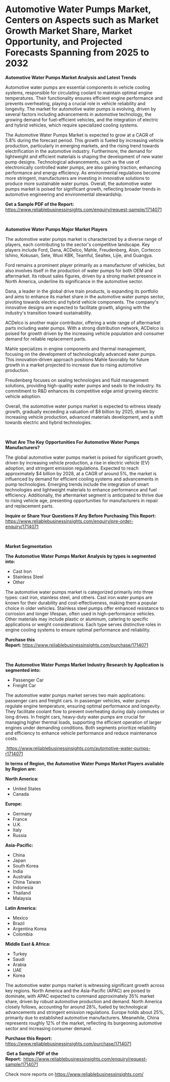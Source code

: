 <p><h1>Automotive Water Pumps Market, Centers on Aspects such as Market Growth Market Share, Market Opportunity, and Projected Forecasts Spanning from 2025 to 2032</h1></p><p><strong>Automotive Water Pumps Market Analysis and Latest Trends</strong></p>
<p><p>Automotive water pumps are essential components in vehicle cooling systems, responsible for circulating coolant to maintain optimal engine temperatures. Their functionality ensures efficient engine performance and prevents overheating, playing a crucial role in vehicle reliability and longevity. The market for automotive water pumps is evolving, driven by several factors including advancements in automotive technology, the growing demand for fuel-efficient vehicles, and the integration of electric and hybrid vehicles, which require specialized cooling systems.</p><p>The Automotive Water Pumps Market is expected to grow at a CAGR of 5.8% during the forecast period. This growth is fueled by increasing vehicle production, particularly in emerging markets, and the rising trend towards electrification in the automotive industry. Furthermore, the demand for lightweight and efficient materials is shaping the development of new water pump designs. Technological advancements, such as the use of electronically controlled water pumps, are also gaining traction, enhancing performance and energy efficiency. As environmental regulations become more stringent, manufacturers are investing in innovative solutions to produce more sustainable water pumps. Overall, the automotive water pumps market is poised for significant growth, reflecting broader trends in automotive engineering and environmental stewardship.</p></p>
<p><strong>Get a Sample PDF of the Report:&nbsp;</strong> <a href="https://www.reliablebusinessinsights.com/enquiry/request-sample/1714071?utm_campaign=2924&utm_medium=2&utm_source=Github&utm_content=ia&utm_term=28032025&utm_id=automotive-water-pumps">https://www.reliablebusinessinsights.com/enquiry/request-sample/1714071</a></p>
<p>&nbsp;</p>
<p><strong>Automotive Water Pumps Major Market Players</strong></p>
<p><p>The automotive water pumps market is characterized by a diverse range of players, each contributing to the sector's competitive landscape. Key players include Ford, Dana, ACDelco, Mahle, Freudenberg, Aisin, Cortecco Ishino, Kokusan, Sete, Wuxi KBK, Teamful, Sealtex, Lijie, and Guangya. </p><p>Ford remains a prominent player primarily as a manufacturer of vehicles, but also involves itself in the production of water pumps for both OEM and aftermarket. Its robust sales figures, driven by a strong market presence in North America, underline its significance in the automotive sector.</p><p>Dana, a leader in the global drive train products, is expanding its portfolio and aims to enhance its market share in the automotive water pumps sector, pivoting towards electric and hybrid vehicle components. The company's innovative designs are expected to facilitate growth, aligning with the industry's transition toward sustainability.</p><p>ACDelco is another major contributor, offering a wide range of aftermarket parts including water pumps. With a strong distribution network, ACDelco is poised for growth driven by the increasing vehicle population and consumer demand for reliable replacement parts.</p><p>Mahle specializes in engine components and thermal management, focusing on the development of technologically advanced water pumps. This innovation-driven approach positions Mahle favorably for future growth in a market projected to increase due to rising automotive production.</p><p>Freudenberg focuses on sealing technologies and fluid management solutions, providing high-quality water pumps and seals to the industry. Its commitment to R&D enhances its competitive edge amid growing electric vehicle adoption.</p><p>Overall, the automotive water pumps market is expected to witness steady growth, gradually exceeding a valuation of $8 billion by 2025, driven by increasing vehicle production, advanced materials development, and a shift towards electric and hybrid technologies.</p></p>
<p>&nbsp;</p>
<p><strong>What Are The Key Opportunities For Automotive Water Pumps Manufacturers?</strong></p>
<p><p>The global automotive water pumps market is poised for significant growth, driven by increasing vehicle production, a rise in electric vehicle (EV) adoption, and stringent emission regulations. Expected to reach approximately $4 billion by 2028, at a CAGR of around 5%, the market is influenced by demand for efficient cooling systems and advancements in pump technologies. Emerging trends include the integration of smart technologies and lightweight materials to enhance performance and fuel efficiency. Additionally, the aftermarket segment is anticipated to thrive due to rising vehicle age, presenting opportunities for manufacturers in repair and replacement parts.</p></p>
<p><strong>Inquire or Share Your Questions If Any Before Purchasing This Report:</strong> <a href="https://www.reliablebusinessinsights.com/enquiry/pre-order-enquiry/1714071?utm_campaign=2924&utm_medium=2&utm_source=Github&utm_content=ia&utm_term=28032025&utm_id=automotive-water-pumps">https://www.reliablebusinessinsights.com/enquiry/pre-order-enquiry/1714071</a></p>
<p>&nbsp;</p>
<p><strong>Market Segmentation</strong></p>
<p><strong>The Automotive Water Pumps Market Analysis by types is segmented into:</strong></p>
<p><ul><li>Cast Iron</li><li>Stainless Steel</li><li>Other</li></ul></p>
<p><p>The automotive water pumps market is categorized primarily into three types: cast iron, stainless steel, and others. Cast iron water pumps are known for their durability and cost-effectiveness, making them a popular choice in older vehicles. Stainless steel pumps offer enhanced resistance to corrosion and longer lifespan, often used in high-performance vehicles. Other materials may include plastic or aluminum, catering to specific applications or weight considerations. Each type serves distinctive roles in engine cooling systems to ensure optimal performance and reliability.</p></p>
<p><strong>Purchase this Report:&nbsp;</strong><a href="https://www.reliablebusinessinsights.com/purchase/1714071?utm_campaign=2924&utm_medium=2&utm_source=Github&utm_content=ia&utm_term=28032025&utm_id=automotive-water-pumps">https://www.reliablebusinessinsights.com/purchase/1714071</a></p>
<p>&nbsp;</p>
<p><strong>The Automotive Water Pumps Market Industry Research by Application is segmented into:</strong></p>
<p><ul><li>Passenger Car</li><li>Freight Car</li></ul></p>
<p><p>The automotive water pumps market serves two main applications: passenger cars and freight cars. In passenger vehicles, water pumps regulate engine temperature, ensuring optimal performance and longevity. They facilitate coolant flow to prevent overheating during daily commutes or long drives. In freight cars, heavy-duty water pumps are crucial for managing higher thermal loads, supporting the efficient operation of larger engines under demanding conditions. Both segments prioritize reliability and efficiency to enhance vehicle performance and reduce maintenance costs.</p></p>
<p><a href="https://www.reliablebusinessinsights.com/automotive-water-pumps-r1714071?utm_campaign=2924&utm_medium=2&utm_source=Github&utm_content=ia&utm_term=28032025&utm_id=automotive-water-pumps">&nbsp;https://www.reliablebusinessinsights.com/automotive-water-pumps-r1714071</a></p>
<p><strong>In terms of Region, the Automotive Water Pumps Market Players available by Region are:</strong></p>
<p>
    <p> <strong> North America: </strong>
        <ul>
            <li>United States</li>
            <li>Canada</li>
        </ul>
        </p> 
    <p> <strong> Europe: </strong>
        <ul>
            <li>Germany</li>
            <li>France</li>
            <li>U.K.</li>
            <li>Italy</li>
            <li>Russia</li>
        </ul>
        </p> 
    <p> <strong> Asia-Pacific: </strong>
        <ul>
            <li>China</li>
            <li>Japan</li>
            <li>South Korea</li>
            <li>India</li>
            <li>Australia</li>
            <li>China Taiwan</li>
            <li>Indonesia</li>
            <li>Thailand</li>
            <li>Malaysia</li>
        </ul>
        </p> 
    <p> <strong> Latin America: </strong>
        <ul>
            <li>Mexico</li>
            <li>Brazil</li>
            <li>Argentina Korea</li>
            <li>Colombia</li>
        </ul>
        </p> 
    <p> <strong> Middle East & Africa: </strong>
        <ul>
            <li>Turkey</li>
            <li>Saudi</li>
            <li>Arabia</li>
            <li>UAE</li>
            <li>Korea</li>
        </ul>
    </p>
    </p>
<p><p>The automotive water pumps market is witnessing significant growth across key regions. North America and the Asia-Pacific (APAC) are poised to dominate, with APAC expected to command approximately 35% market share, driven by robust automotive production and demand. North America closely follows, accounting for around 28%, fueled by technological advancements and stringent emission regulations. Europe holds about 25%, primarily due to established automotive manufacturers. Meanwhile, China represents roughly 12% of the market, reflecting its burgeoning automotive sector and increasing consumer demand.</p></p>
<p><strong>Purchase this Report: </strong><a href="https://www.reliablebusinessinsights.com/purchase/1714071?utm_campaign=2924&utm_medium=2&utm_source=Github&utm_content=ia&utm_term=28032025&utm_id=automotive-water-pumps">https://www.reliablebusinessinsights.com/purchase/1714071</a></p>
<p>&nbsp;<strong>Get a Sample PDF of the Report:&nbsp;&nbsp;</strong><a href="https://www.reliablebusinessinsights.com/enquiry/request-sample/1714071?utm_campaign=2924&utm_medium=2&utm_source=Github&utm_content=ia&utm_term=28032025&utm_id=automotive-water-pumps">https://www.reliablebusinessinsights.com/enquiry/request-sample/1714071</a></p>
<p><strong></strong></p>
<p>Check more reports on <a href="https://www.reliablebusinessinsights.com/?utm_campaign=2924&utm_medium=2&utm_source=Github&utm_content=ia&utm_term=28032025&utm_id=automotive-water-pumps">https://www.reliablebusinessinsights.com/</a></p>